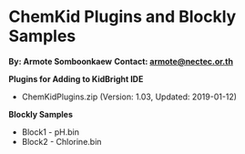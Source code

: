 # ChemKid Plugins and Blockly Samples
**By: Armote Somboonkaew**
**Contact: armote@nectec.or.th**

**Plugins for Adding to KidBright IDE**
- ChemKidPlugins.zip (Version: 1.03, Updated: 2019-01-12)

**Blockly Samples**
- Block1 - pH.bin
- Block2 - Chlorine.bin
